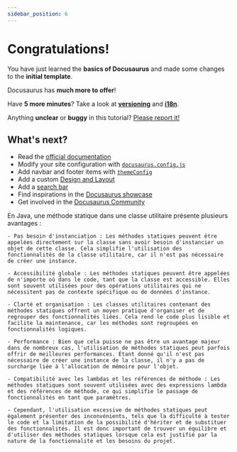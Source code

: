 ```yaml
---
sidebar_position: 6
---
```


# Congratulations!

You have just learned the **basics of Docusaurus** and made some changes to the **initial template**.

Docusaurus has **much more to offer**!

Have **5 more minutes**? Take a look at **[versioning](../tutorial-extras/manage-docs-versions.md)** and **[i18n](../tutorial-extras/translate-your-site.md)**.

Anything **unclear** or **buggy** in this tutorial? [Please report it!](https://github.com/facebook/docusaurus/discussions/4610)

## What's next?

- Read the [official documentation](https://docusaurus.io/)
- Modify your site configuration with [`docusaurus.config.js`](https://docusaurus.io/docs/api/docusaurus-config)
- Add navbar and footer items with [`themeConfig`](https://docusaurus.io/docs/api/themes/configuration)
- Add a custom [Design and Layout](https://docusaurus.io/docs/styling-layout)
- Add a [search bar](https://docusaurus.io/docs/search)
- Find inspirations in the [Docusaurus showcase](https://docusaurus.io/showcase)
- Get involved in the [Docusaurus Community](https://docusaurus.io/community/support)

En Java, une méthode statique dans une classe utilitaire présente plusieurs avantages :

    - Pas besoin d'instanciation : Les méthodes statiques peuvent être appelées directement sur la classe sans avoir besoin d'instancier un objet de cette classe. Cela simplifie l'utilisation des fonctionnalités de la classe utilitaire, car il n'est pas nécessaire de créer une instance.

    - Accessibilité globale : Les méthodes statiques peuvent être appelées de n'importe où dans le code, tant que la classe est accessible. Elles sont souvent utilisées pour des opérations utilitaires qui ne nécessitent pas de contexte spécifique ou de données d'instance.

    - Clarté et organisation : Les classes utilitaires contenant des méthodes statiques offrent un moyen pratique d'organiser et de regrouper des fonctionnalités liées. Cela rend le code plus lisible et facilite la maintenance, car les méthodes sont regroupées en fonctionnalités logiques.

    - Performance : Bien que cela puisse ne pas être un avantage majeur dans de nombreux cas, l'utilisation de méthodes statiques peut parfois offrir de meilleures performances. Étant donné qu'il n'est pas nécessaire de créer une instance de la classe, il n'y a pas de surcharge liée à l'allocation de mémoire pour l'objet.

    - Compatibilité avec les lambdas et les références de méthode : Les méthodes statiques sont souvent utilisées avec des expressions lambda et des références de méthode, ce qui simplifie le passage de fonctionnalités en tant que paramètres.

    - Cependant, l'utilisation excessive de méthodes statiques peut également présenter des inconvénients, tels que la difficulté à tester le code et la limitation de la possibilité d'hériter et de substituer des fonctionnalités. Il est donc important de trouver un équilibre et d'utiliser des méthodes statiques lorsque cela est justifié par la nature de la fonctionnalité et les besoins du projet.
